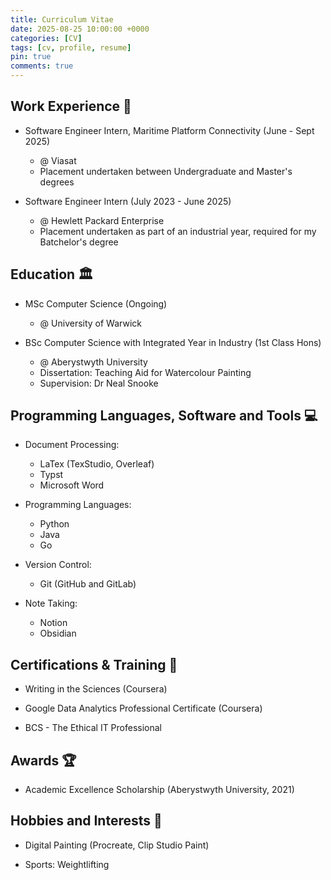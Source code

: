 ```yaml
---
title: Curriculum Vitae
date: 2025-08-25 10:00:00 +0000
categories: [CV]
tags: [cv, profile, resume]
pin: true
comments: true
---
```



## Work Experience 💼

- Software Engineer Intern, Maritime Platform Connectivity (June - Sept 2025)
  - @ Viasat
  - Placement undertaken between Undergraduate and Master's degrees

- Software Engineer Intern (July 2023 - June 2025)
  - @ Hewlett Packard Enterprise
  - Placement undertaken as part of an industrial year, required for my Batchelor's degree


## Education 🏛️

- MSc Computer Science (Ongoing)
   - @ University of Warwick 

- BSc Computer Science with Integrated Year in Industry (1st Class Hons)
    - @ Aberystwyth University
    - Dissertation: Teaching Aid for Watercolour Painting
    - Supervision: Dr Neal Snooke


## Programming Languages, Software and Tools 💻

- Document Processing:
  - LaTex (TexStudio, Overleaf)
  - Typst
  - Microsoft Word


- Programming Languages:
  - Python
  - Java
  - Go


- Version Control:
  - Git (GitHub and GitLab)


- Note Taking:
  - Notion
  - Obsidian



## Certifications & Training 📃

- Writing in the Sciences (Coursera)

- Google Data Analytics Professional Certificate (Coursera)

- BCS - The Ethical IT Professional


## Awards 🏆

- Academic Excellence Scholarship (Aberystwyth University, 2021)


## Hobbies and Interests 🌸

- Digital Painting (Procreate, Clip Studio Paint)

- Sports: Weightlifting 
